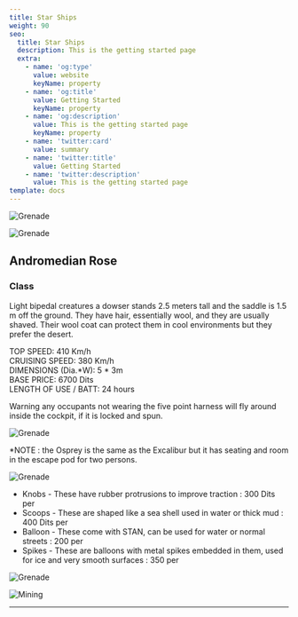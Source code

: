 ```yaml
---
title: Star Ships
weight: 90
seo:
  title: Star Ships
  description: This is the getting started page
  extra:
    - name: 'og:type'
      value: website
      keyName: property
    - name: 'og:title'
      value: Getting Started
      keyName: property
    - name: 'og:description'
      value: This is the getting started page
      keyName: property
    - name: 'twitter:card'
      value: summary
    - name: 'twitter:title'
      value: Getting Started
    - name: 'twitter:description'
      value: This is the getting started page
template: docs
---
```


![Grenade](/images/Genesis-v2-Scan-272a.jpg)</p>
![Grenade](/images/Genesis-v2-Scan-300b.jpg)</p>


## Andromedian Rose

### Class
Light bipedal creatures a dowser stands 2.5 meters tall and the saddle is 1.5 m off the ground. They have hair,  essentially wool, and they are usually shaved. Their wool coat can protect them in cool environments but they prefer the  desert.  

TOP SPEED: 410 Km/h<br>
CRUISING SPEED: 380 Km/h<br>
DIMENSIONS (Dia.*W): 5 * 3m<br>
BASE PRICE: 6700 Dits  <br>
LENGTH OF USE / BATT: 24 hours<br>

<div class="important">
Warning any occupants not wearing the five point harness will fly around inside the cockpit, if it is locked and spun.
</div>

![Grenade](/images/HOVRBIK.jpg)</p>

<div class="note">
*NOTE : the Osprey is the same as the Excalibur but it has seating and room in the escape  pod for two persons.</div>

![Grenade](/images/HOVRCAR.jpg)</p>

* Knobs - These have rubber protrusions to improve traction : 300 Dits per  
* Scoops  - These are shaped like a sea shell used in water or thick mud : 400 Dits per  
* Balloon - These come with STAN, can be used for water or normal streets : 200 per   
* Spikes  - These are balloons with metal spikes embedded in them, used for ice and very smooth surfaces : 350 per  

![Grenade](/images/MOTH.jpg)</p>


![Mining](/images/OTGABEAM.jpg)</p>


***
